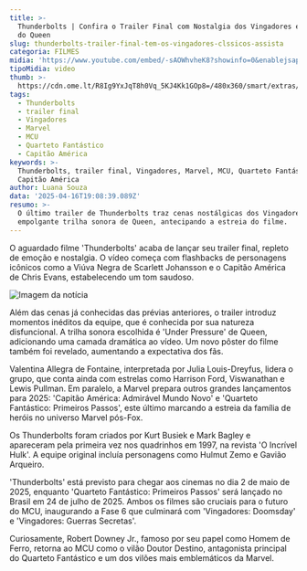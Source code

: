 ```yaml
---
title: >-
  Thunderbolts | Confira o Trailer Final com Nostalgia dos Vingadores e Trilha
  do Queen
slug: thunderbolts-trailer-final-tem-os-vingadores-clssicos-assista
categoria: FILMES
midia: 'https://www.youtube.com/embed/-sAOWhvheK8?showinfo=0&enablejsapi=1'
tipoMidia: video
thumb: >-
  https://cdn.ome.lt/R8Ig9YxJqT8h0Vq_5KJ4Kk1GOp8=/480x360/smart/extras/conteudos/Captura_de_tela_2025-04-16_160606.png
tags:
  - Thunderbolts
  - trailer final
  - Vingadores
  - Marvel
  - MCU
  - Quarteto Fantástico
  - Capitão América
keywords: >-
  Thunderbolts, trailer final, Vingadores, Marvel, MCU, Quarteto Fantástico,
  Capitão América
author: Luana Souza
data: '2025-04-16T19:08:39.089Z'
resumo: >-
  O último trailer de Thunderbolts traz cenas nostálgicas dos Vingadores e uma
  empolgante trilha sonora de Queen, antecipando a estreia do filme.
---
```


O aguardado filme 'Thunderbolts' acaba de lançar seu trailer final, repleto de emoção e nostalgia. O vídeo começa com flashbacks de personagens icônicos como a Viúva Negra de Scarlett Johansson e o Capitão América de Chris Evans, estabelecendo um tom saudoso.

![Imagem da notícia](https://cdn.ome.lt/4z9o-0wA95XPK8uMrXaEq_V6eaM=/fit-in/837x500/smart/uploads/conteudo/fotos/image_nSjJ7Ck.png)

Além das cenas já conhecidas das prévias anteriores, o trailer introduz momentos inéditos da equipe, que é conhecida por sua natureza disfuncional. A trilha sonora escolhida é 'Under Pressure' de Queen, adicionando uma camada dramática ao vídeo. Um novo pôster do filme também foi revelado, aumentando a expectativa dos fãs.

Valentina Allegra de Fontaine, interpretada por Julia Louis-Dreyfus, lidera o grupo, que conta ainda com estrelas como Harrison Ford, Viswanathan e Lewis Pullman. Em paralelo, a Marvel prepara outros grandes lançamentos para 2025: 'Capitão América: Admirável Mundo Novo' e 'Quarteto Fantástico: Primeiros Passos', este último marcando a estreia da família de heróis no universo Marvel pós-Fox.

Os Thunderbolts foram criados por Kurt Busiek e Mark Bagley e apareceram pela primeira vez nos quadrinhos em 1997, na revista 'O Incrível Hulk'. A equipe original incluía personagens como Hulmut Zemo e Gavião Arqueiro.

'Thunderbolts' está previsto para chegar aos cinemas no dia 2 de maio de 2025, enquanto 'Quarteto Fantástico: Primeiros Passos' será lançado no Brasil em 24 de julho de 2025. Ambos os filmes são cruciais para o futuro do MCU, inaugurando a Fase 6 que culminará com 'Vingadores: Doomsday' e 'Vingadores: Guerras Secretas'.

Curiosamente, Robert Downey Jr., famoso por seu papel como Homem de Ferro, retorna ao MCU como o vilão Doutor Destino, antagonista principal do Quarteto Fantástico e um dos vilões mais emblemáticos da Marvel.
